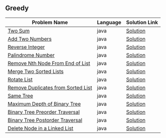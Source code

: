 ## Greedy

|Problem Name|Language|Solution Link|
---|---|---
|[Two Sum](https://leetcode.com/problems/two-sum/)|java|[Solution](./TwoSum.java)|
|[Add Two Numbers](https://leetcode.com/problems/add-two-numbers/)|java|[Solution](./AddTwoNumbers.java.java)|
|[Reverse Integer](https://leetcode.com/problems/reverse-integer/)|java|[Solution](./ReverseInteger.java)|
|[Palindrome Number](https://leetcode.com/problems/palindrome-number/)|java|[Solution](./PalindromeNumber.java)|
|[Remove Nth Node From End of List](https://leetcode.com/problems/remove-nth-node-from-end-of-list/)|java|[Solution](./RemoveNthNodeFromEndofList.java)|
|[Merge Two Sorted Lists](https://leetcode.com/problems/merge-two-sorted-lists/)|java|[Solution](./MergeTwoSortedLists.java)|
|[Rotate List](https://leetcode.com/problems/rotate-list/)|java|[Solution](./RotateList.java)|
|[Remove Duplicates from Sorted List](https://leetcode.com/problems/remove-duplicates-from-sorted-list/)|java|[Solution](./RemoveDuplicatesfromSortedList.java)|
|[Same Tree](https://leetcode.com/problems/same-tree/)|java|[Solution](./SameTree.java)|
|[Maximum Depth of Binary Tree](https://leetcode.com/problems/maximum-depth-of-binary-tree/)|java|[Solution](./MaximumDepthofBinaryTree.java)|
|[Binary Tree Preorder Traversal](https://leetcode.com/problems/binary-tree-preorder-traversal/)|java|[Solution](./BinaryTreePreorderTraversal.java)|
|[Binary Tree Postorder Traversal](https://leetcode.com/problems/binary-tree-postorder-traversal/)|java|[Solution](./BinaryTreePostorderTraversal.java)|
|[Delete Node in a Linked List](https://leetcode.com/problems/delete-node-in-a-linked-list/)|java|[Solution](./DeleteNodeinaLinkedList.java)|





